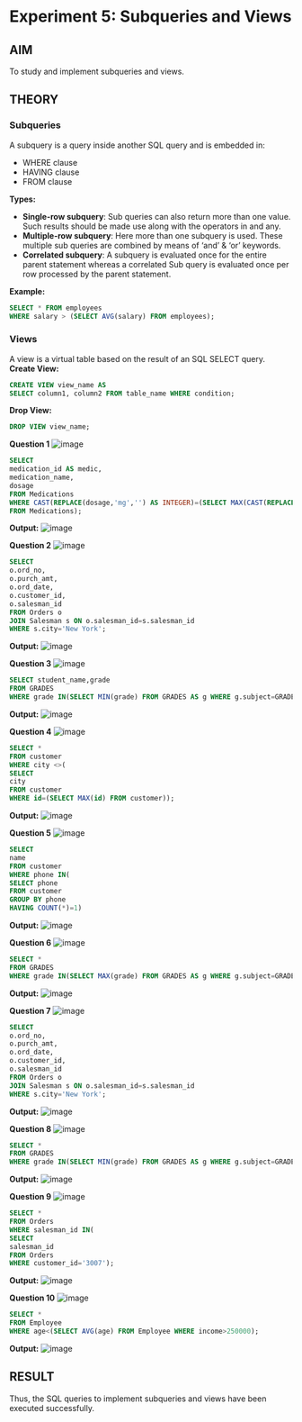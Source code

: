 # Experiment 5: Subqueries and Views

## AIM
To study and implement subqueries and views.

## THEORY

### Subqueries
A subquery is a query inside another SQL query and is embedded in:
- WHERE clause
- HAVING clause
- FROM clause

**Types:**
- **Single-row subquery**:
  Sub queries can also return more than one value. Such results should be made use along with the operators in and any.
- **Multiple-row subquery**:
  Here more than one subquery is used. These multiple sub queries are combined by means of ‘and’ & ‘or’ keywords.
- **Correlated subquery**:
  A subquery is evaluated once for the entire parent statement whereas a correlated Sub query is evaluated once per row processed by the parent statement.

**Example:**
```sql
SELECT * FROM employees
WHERE salary > (SELECT AVG(salary) FROM employees);
```
### Views
A view is a virtual table based on the result of an SQL SELECT query.
**Create View:**
```sql
CREATE VIEW view_name AS
SELECT column1, column2 FROM table_name WHERE condition;
```
**Drop View:**
```sql
DROP VIEW view_name;
```

**Question 1**
![image](https://github.com/user-attachments/assets/01118e23-5041-4201-984f-a651f29de46a)


```sql
SELECT 
medication_id AS medic,
medication_name,
dosage
FROM Medications
WHERE CAST(REPLACE(dosage,'mg','') AS INTEGER)=(SELECT MAX(CAST(REPLACE(dosage,'mg','') AS INTEGER))
FROM Medications);
```

**Output:**
![image](https://github.com/user-attachments/assets/24de98fa-a1d3-476d-9d17-a2de6a4fb6e3)


**Question 2**
![image](https://github.com/user-attachments/assets/45ebc271-e33c-48a7-825b-b68b1ed56cdd)


```sql
SELECT
o.ord_no,
o.purch_amt,
o.ord_date,
o.customer_id,
o.salesman_id
FROM Orders o
JOIN Salesman s ON o.salesman_id=s.salesman_id
WHERE s.city='New York';
```

**Output:**
![image](https://github.com/user-attachments/assets/3e476495-e3cb-4943-b3a6-5aee1400f6e4)


**Question 3**
![image](https://github.com/user-attachments/assets/5953db22-eed0-4d5f-9e14-55436abad0d8)


```sql
SELECT student_name,grade
FROM GRADES
WHERE grade IN(SELECT MIN(grade) FROM GRADES AS g WHERE g.subject=GRADES.subject);
```

**Output:**
![image](https://github.com/user-attachments/assets/1309fa26-0b90-4091-8bd6-beadab376474)


**Question 4**
![image](https://github.com/user-attachments/assets/540ab909-96d0-476c-95ab-ddd7c8d6af51)


```sql
SELECT *
FROM customer
WHERE city <>(
SELECT
city
FROM customer
WHERE id=(SELECT MAX(id) FROM customer));
```

**Output:**
![image](https://github.com/user-attachments/assets/cbd41ab9-e5ad-4707-819e-e4cbd8aa699c)


**Question 5**
![image](https://github.com/user-attachments/assets/f5bc1211-7abb-447d-a998-ea34c1f6825e)


```sql
SELECT 
name
FROM customer
WHERE phone IN(
SELECT phone
FROM customer
GROUP BY phone
HAVING COUNT(*)=1)
```

**Output:**
![image](https://github.com/user-attachments/assets/cbb94775-a3ca-419c-8e03-2e514709accc)


**Question 6**
![image](https://github.com/user-attachments/assets/801b8111-a516-489e-b974-b746ba444b68)


```sql
SELECT *
FROM GRADES
WHERE grade IN(SELECT MAX(grade) FROM GRADES AS g WHERE g.subject=GRADES.subject);
```

**Output:**
![image](https://github.com/user-attachments/assets/8a20aa81-9ea8-46ac-b385-e2fa0322c502)


**Question 7**
![image](https://github.com/user-attachments/assets/036398ea-e3e1-4149-9b02-55c57e76c488)


```sql
SELECT
o.ord_no,
o.purch_amt,
o.ord_date,
o.customer_id,
o.salesman_id
FROM Orders o
JOIN Salesman s ON o.salesman_id=s.salesman_id
WHERE s.city='New York';
```

**Output:**
![image](https://github.com/user-attachments/assets/4b9ab562-3ab0-4969-85c8-5c3a798509e6)


**Question 8**
![image](https://github.com/user-attachments/assets/9904fe0c-620b-463c-a55c-a38894fc072c)


```sql
SELECT *
FROM GRADES
WHERE grade IN(SELECT MIN(grade) FROM GRADES AS g WHERE g.subject=GRADES.subject);
```

**Output:**
![image](https://github.com/user-attachments/assets/ad0ecb1a-957f-4535-9839-e6e331a7b40a)


**Question 9**
![image](https://github.com/user-attachments/assets/fcc05d20-0230-4f5b-98bb-25e508fe1510)


```sql
SELECT * 
FROM Orders
WHERE salesman_id IN(
SELECT
salesman_id
FROM Orders
WHERE customer_id='3007');
```

**Output:**
![image](https://github.com/user-attachments/assets/0a970626-1941-411d-8f5f-4360eb15f5fc)


**Question 10**
![image](https://github.com/user-attachments/assets/1e9e6dcb-6b89-4ae1-8d2a-e4b6d6e1ed61)


```sql
SELECT *
FROM Employee
WHERE age<(SELECT AVG(age) FROM Employee WHERE income>250000);
```

**Output:**
![image](https://github.com/user-attachments/assets/33c56fc3-7b8d-44b4-ad24-56e9f8163fb1)


## RESULT
Thus, the SQL queries to implement subqueries and views have been executed successfully.
